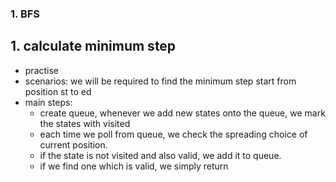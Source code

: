 

### 1. BFS

## 1. calculate minimum step
- practise
- scenarios: we will be required to find the minimum step start from position st to ed
- main steps:
  - create queue, whenever we add new states onto the queue, we mark the states with visited 
  - each time we poll from queue, we check the spreading choice of current position. 
  - if the state is not visited and also valid, we add it to queue.
  - if we find one which is valid, we simply return
  
